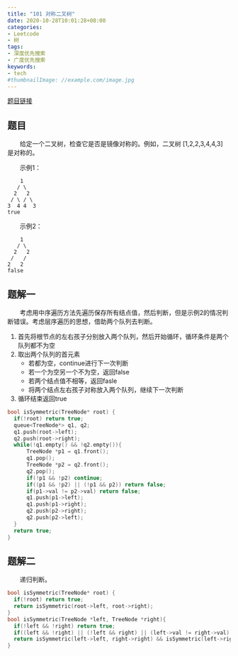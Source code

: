 ```yaml
---
title: "101 对称二叉树"
date: 2020-10-28T10:01:28+08:00
categories:
- Leetcode
- 树
tags:
- 深度优先搜索
- 广度优先搜索
keywords:
- tech
#thumbnailImage: //example.com/image.jpg
---
```

[题目链接](https://leetcode-cn.com/problems/symmetric-tree/)
<!--more-->
## 题目
　　给定一个二叉树，检查它是否是镜像对称的。例如，二叉树 [1,2,2,3,4,4,3] 是对称的。

　　示例1：
```
    1
   / \
  2   2
 / \ / \
3  4 4  3
true
```

　　示例2：
```
    1
   / \
  2   2
 /   /
2   2
false
```

## 题解一
　　考虑用中序遍历方法先遍历保存所有结点值，然后判断，但是示例2的情况判断错误。考虑层序遍历的思想，借助两个队列去判断。

1. 首先将根节点的左右孩子分别放入两个队列，然后开始循环，循环条件是两个队列都不为空
2. 取出两个队列的首元素
   - 若都为空，continue进行下一次判断
   - 若一个为空另一个不为空，返回false
   - 若两个结点值不相等，返回fasle
   - 将两个结点左右孩子对称放入两个队列，继续下一次判断
3. 循环结束返回true

```cpp
bool isSymmetric(TreeNode* root) {
  if(!root) return true;
  queue<TreeNode*> q1, q2;
  q1.push(root->left);
  q2.push(root->right);
  while(!q1.empty() && !q2.empty()){
      TreeNode *p1 = q1.front();
      q1.pop();
      TreeNode *p2 = q2.front();
      q2.pop();
      if(!p1 && !p2) continue;
      if((p1 && !p2) || (!p1 && p2)) return false;
      if(p1->val != p2->val) return false;
      q1.push(p1->left);
      q1.push(p1->right);
      q2.push(p2->right);
      q2.push(p2->left);
  }
  return true;
}
```

## 题解二
　　递归判断。

```cpp
bool isSymmetric(TreeNode* root) {
  if(!root) return true;
  return isSymmetric(root->left, root->right);
}
bool isSymmetric(TreeNode *left, TreeNode *right){
  if(!left && !right) return true;
  if((left && !right) || (!left && right) || (left->val != right->val)) return false;
  return isSymmetric(left->left, right->right) && isSymmetric(left->right, right->left);
}
```
